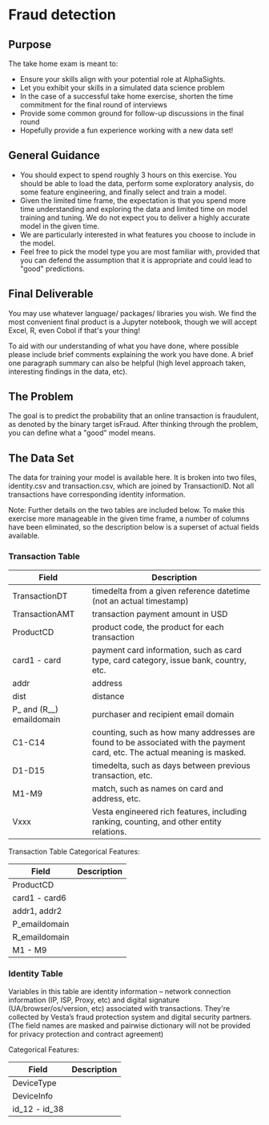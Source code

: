# Fraud detection

## Purpose
The take home exam is meant to:
- Ensure your skills align with your potential role at AlphaSights. 
- Let you exhibit your skills in a simulated data science problem
- In the case of a successful take home exercise, shorten the time commitment for the final round of interviews 
- Provide some common ground for follow-up discussions in the final round
- Hopefully provide a fun experience working with a new data set!

## General Guidance
- You should expect to spend roughly 3 hours on this exercise. You should be able to load the data, perform some exploratory analysis, do some feature engineering, and finally select and train a model. 
- Given the limited time frame, the expectation is that you spend more time understanding and exploring the data and limited time on model training and tuning. We do not expect you to deliver a highly accurate model in the given time. 
- We are particularly interested in what features you choose to include in the model. 
- Feel free to pick the model type you are most familiar with, provided that you can defend the assumption that it is appropriate and could lead to "good" predictions. 

## Final Deliverable
You may use whatever language/ packages/ libraries you wish. We find the most convenient final product is a Jupyter notebook, though we will accept Excel, R, even Cobol if that's your thing!

To aid with our understanding of what you have done, where possible please include brief comments explaining the work you have done. A brief one paragraph summary can also be helpful (high level approach taken, interesting findings in the data, etc). 

## The Problem
The goal is to predict the probability that an online transaction is fraudulent, as denoted by the binary target isFraud. After thinking through the problem, you can define what a "good" model means.

## The Data Set
The data for training your model is available here. It is broken into two files, identity.csv and transaction.csv, which are joined by TransactionID. Not all transactions have corresponding identity information.

Note: Further details on the two tables are included below. To make this exercise more manageable in the given time frame, a number of columns have been eliminated, so the description below is a superset of actual fields available.

### Transaction Table

| Field | Description |
| ----- | ----------- |
| TransactionDT | timedelta from a given reference datetime (not an actual timestamp) |
|TransactionAMT| transaction payment amount in USD|
|ProductCD| product code, the product for each transaction|
|card1 - card| payment card information, such as card type, card category, issue bank, country, etc.|
|addr| address|
|dist| distance|
|P_ and (R__) emaildomain| purchaser and recipient email domain|
|C1-C14| counting, such as how many addresses are found to be associated with the payment card, etc. The actual meaning is masked.|
|D1-D15| timedelta, such as days between previous transaction, etc.|
|M1-M9| match, such as names on card and address, etc.|
|Vxxx| Vesta engineered rich features, including ranking, counting, and other entity relations.|

Transaction Table Categorical Features:

| Field | Description |
| ----- | ----------- |
|ProductCD||
|card1 - card6||
|addr1, addr2||
|P_emaildomain||
|R_emaildomain||
|M1 - M9||

### Identity Table 
Variables in this table are identity information – network connection information (IP, ISP, Proxy, etc) and digital signature (UA/browser/os/version, etc) associated with transactions.
They're collected by Vesta’s fraud protection system and digital security partners.
(The field names are masked and pairwise dictionary will not be provided for privacy protection and contract agreement)

Categorical Features:

| Field | Description |
| ----- | ----------- |
|DeviceType||
|DeviceInfo||
|id_12 - id_38||

